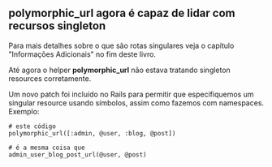 ## polymorphic\_url agora é capaz de lidar com recursos singleton

Para mais detalhes sobre o que são rotas singulares veja o capítulo "Informações Adicionais" no fim deste livro.

Até agora o helper **polymorphic\_url** não estava tratando singleton resources corretamente.

Um novo patch foi incluído no Rails para permitir que especifiquemos um singular resource usando símbolos, assim como fazemos com namespaces. Exemplo:

	# este código
	polymorphic_url([:admin, @user, :blog, @post])

	# é a mesma coisa que
	admin_user_blog_post_url(@user, @post)
